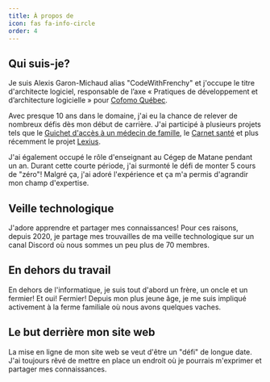 ```yaml
---
title: À propos de
icon: fas fa-info-circle
order: 4
---
```


## Qui suis-je?

Je suis Alexis Garon-Michaud alias "CodeWithFrenchy" et j'occupe le titre d'architecte logiciel, responsable de l’axe « Pratiques de développement et d’architecture logicielle » pour [Cofomo Québec](https://www.cofomo.com/fr).

Avec presque 10 ans dans le domaine, j'ai eu la chance de relever de nombreux défis dès mon début de carrière. J'ai participé à plusieurs projets tels que le [Guichet d'accès à un médecin de famille](https://www4.prod.ramq.gouv.qc.ca/GRL/LM_GuichAccesMdFamCitoy/fr), le [Carnet santé](https://carnetsante.gouv.qc.ca/portail) et plus récemment le projet [Lexius](https://www.quebec.ca/nouvelles/actualites/details/lancement-du-programme-lexius-une-avancee-pour-lacces-a-la-justice).

J'ai également occupé le rôle d'enseignant au Cégep de Matane pendant un an. Durant cette courte période, j'ai surmonté le défi de monter 5 cours de "zéro"! Malgré ça, j'ai adoré l'expérience et ça m'a permis d'agrandir mon champ d'expertise.

## Veille technologique

J'adore apprendre et partager mes connaissances! Pour ces raisons, depuis 2020, je partage mes trouvailles de ma veille technologique sur un canal Discord où nous sommes un peu plus de 70 membres.

## En dehors du travail

En dehors de l'informatique, je suis tout d'abord un frère, un oncle et un fermier! Et oui! Fermier! Depuis mon plus jeune âge, je me suis impliqué activement à la ferme familiale où nous avons quelques vaches.

## Le but derrière mon site web

La mise en ligne de mon site web se veut d'être un "défi" de longue date. J'ai toujours rêvé de mettre en place un endroit où je pourrais m'exprimer et partager mes connaissances.
